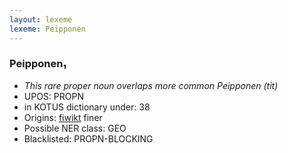 ```yaml
---
layout: lexeme
lexeme: Peipponen
---
```


###  Peipponen₁

* _This rare proper noun overlaps more common *Peipponen* (tit)_
* UPOS:  PROPN
* in KOTUS dictionary under:  38
* Origins: [fiwikt](https://fi.wiktionary.org/wiki/Peipponen) finer 
* Possible NER class:  GEO
* Blacklisted:  PROPN-BLOCKING

